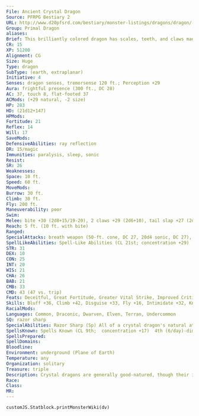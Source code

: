 ```yaml
---
File: Ancient Crystal Dragon
Source: PFRPG Bestiary 2
URL: http://www.d20pfsrd.com/bestiary/monster-listings/dragons/dragon/-primal-crystal
Group: Primal Dragon
aliases: 
Brief: This brilliantly colored dragon has scales, teeth, and claws made of multicolored crystal, and its wings are sheets of flexible glass.
CR: 15
XP: 51200
Alignment: CG
Size: Huge
Type: dragon
SubType: (earth, extraplanar)
Initiative: 4
Senses: dragon senses, tremorsense 120 ft.; Perception +29
Aura: frightful presence (300 ft., DC 28)
AC: 37, touch 8, flat-footed 37
ACMods: (+29 natural, -2 size)
HP: 283
HD: (21d12+147)
HPMods: 
Fortitude: 21
Reflex: 14
Will: 17
SaveMods: 
DefensiveAbilities: ray reflection
DR: 15/magic
Immunities: paralysis, sleep, sonic
Resist: 
SR: 26
Weaknesses: 
Space: 10 ft.
Speed: 60 ft.
MoveMods: 
Burrow: 30 ft.
Climb: 30 ft.
Fly: 200 ft.
Maneuverability: poor
Swim: 
Melee: bite +30 (2d8+15/19-20), 2 claws +29 (2d6+10), tail slap +27 (2d6+15), 2 wings +27 (1d8+5)
Reach: 5 ft. (10 ft. with bite)
Ranged: 
SpecialAttacks: breath weapon (50-ft. cone, DC 27, 20d4 sonic, DC 27), crush
SpellLikeAbilities: Spell-Like Abilities (CL 21st; concentration +29)  At Will-color spray (DC 19), glitterdust (DC 20), rainbow pattern (DC 22)  3/day-prismatic spray (DC 25), stone to flesh (DC 24)
STR: 31
DEX: 10
CON: 25
INT: 20
WIS: 21
CHA: 26
BAB: 21
CMB: 33
CMD: 43 (47 vs. trip)
Feats: Deceitful, Great Fortitude, Greater Vital Strike, Improved Critical (bite), Improved Initiative, Improved Vital Strike, Lightning Reflexes, Multiattack, Power Attack, Vital Strike, Weapon Focus (bite)
Skills: Bluff +36, Climb +42, Disguise +33, Fly +16, Intimidate +32, Knowledge (dungeoneering) +29, Knowledge (geography) +29, Perception +29, Sense Motive +29, Stealth +16, Survival +29
RacialMods: 
Languages: Common, Draconic, Dwarven, Elven, Terran, Undercommon
SQ: razor sharp
SpecialAbilities: Razor Sharp (Sp) All of a crystal dragon's natural attacks deal slashing damage.  Ray Reflection (Ex) An ancient crystal dragon's scales reflect ray spells back upon the ray's source if the ray fails to overcome the dragon's spell resistance.  Scintillating Aura (Su) A great wyrm crystal dragon radiates an aura of scintillating color from its jeweled scales to a radius of 60 feet. All within this area must make a Will save each round to avoid being stunned (if the victim has 15 or fewer Hit Dice) or confused (if the victim has more than 15 Hit Dice) for 1 round. The save DC is equal to the dragon's breath weapon save DC. This is a mind-affecting effect. The dragon can activate or suppress this aura as a free action.  Spell-Like Abilities (Sp) A crystal dragon gains the following spell-like abilities, usable at will (unless indicated otherwise) upon reaching the listed age category. Very young-color spray; Juvenile-glitterdust; Adult-rainbow pattern; Old- stone to flesh (3/day); Ancient-prismatic spray (3/day); Great wyrm-imprisonment (1/day).  Tremorsense (Ex) Crystal dragons do not gain tremorsense until juvenile age (30 ft.), improving at adult (60 ft.) and old (120 ft.).
SpellsKnown: Spells Known (CL 9th;  concentration +17)  4th (6/day)-dimension door, phantasmal killer (DC 22)  3rd (8/day)-displacement, lightning bolt (DC 21), major image (DC 21)  2nd (8/day)-blindness/deafness (DC 20), invisibility, minor image (DC 20), mirror image  1st (8/day)-alarm, feather fall, magic aura, silent image (DC 19), unseen servant  0 (at will)-acid splash, detect magic, detect poison, ghost sound, mage hand, message, read magic, touch of fatigue
SpellsPrepared: 
SpellDomains: 
Bloodline: 
Environment: underground (Plane of Earth)
Temperature: any
Organization: solitary
Treasure: triple
Description: Crystal dragons are generally good-natured, though their incredible vanity sometimes causes them to seem aloof and cocky. Any perceived insult against its appearance is all but assured to send a crystal dragon into a rage-which is a problem, as most crystal dragons are prone to seeing insults even where none are intended. Crystal dragons prefer underground lairs, and often go for decades or even centuries without emerging from their extensive cavern lairs onto the surface world above.  Crystal dragons tend to be exacting and even obsessive-compulsive, their personalities mirroring the precise and ordered nature of the facets of their scales. A crystal dragon's lair is a well-ordered place-these dragons find the very idea of the classic sprawl of a dragon's hoard to be shameful.
Race: 
Class: 
MR: 
---
```

```dataviewjs
customJS.Statblock.printMonsterWiki(dv)
```
